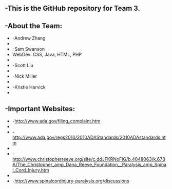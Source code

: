 -This is the GitHub repository for Team 3.
-
-About the Team:
-
-  -Andrew Zhang
-  
-  -Sam Swanson
-  WebDev: CSS, Java, HTML, PHP
-  
-  -Scott Liu
-
-  -Nick Miller
-
-  -Kristie Harvick
-
-Important Websites:
-
-  -http://www.ada.gov/filing_complaint.htm
-  
-  -http://www.ada.gov/regs2010/2010ADAStandards/2010ADAstandards.htm
-
-  -http://www.christopherreeve.org/site/c.ddJFKRNoFiG/b.4048063/k.67BA/The_Christopher_amp_Dana_Reeve_Foundation__Paralysis_amp_Spinal_Cord_Injury.htm
-  
-  -http://www.spinalcordinjury-paralysis.org/discussions
